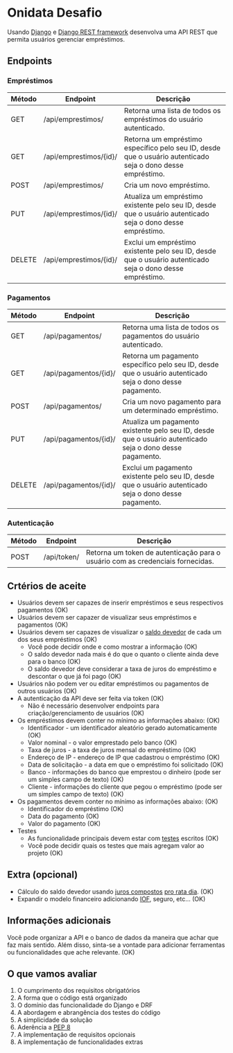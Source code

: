 # Onidata Desafio

Usando [Django](https://www.djangoproject.com/) e [Django REST framework](https://www.django-rest-framework.org/) desenvolva uma API REST que permita usuários gerenciar empréstimos.

## Endpoints

### Empréstimos

| Método | Endpoint | Descrição |
| --- | --- | --- |
| GET | /api/emprestimos/ | Retorna uma lista de todos os empréstimos do usuário autenticado. |
| GET | /api/emprestimos/{id}/	 | Retorna um empréstimo específico pelo seu ID, desde que o usuário autenticado seja o dono desse empréstimo. |
| POST | /api/emprestimos/ | Cria um novo empréstimo. |
| PUT | /api/emprestimos/{id}/ | Atualiza um empréstimo existente pelo seu ID, desde que o usuário autenticado seja o dono desse empréstimo. |
| DELETE | /api/emprestimos/{id}/ | Exclui um empréstimo existente pelo seu ID, desde que o usuário autenticado seja o dono desse empréstimo. |

### Pagamentos

| Método | Endpoint | Descrição |
| --- | --- | --- |
| GET | /api/pagamentos/ | Retorna uma lista de todos os pagamentos do usuário autenticado. |
| GET | /api/pagamentos/{id}/ | Retorna um pagamento específico pelo seu ID, desde que o usuário autenticado seja o dono desse pagamento. |
| POST | /api/pagamentos/ | Cria um novo pagamento para um determinado empréstimo. |
| PUT | /api/pagamentos/{id}/ | Atualiza um pagamento existente pelo seu ID, desde que o usuário autenticado seja o dono desse pagamento. |
| DELETE | /api/pagamentos/{id}/ | Exclui um pagamento existente pelo seu ID, desde que o usuário autenticado seja o dono desse pagamento. |

### Autenticação

| Método | Endpoint | Descrição |
| --- | --- | --- |
| POST | /api/token/ | Retorna um token de autenticação para o usuário com as credenciais fornecidas. |

## Crtérios de aceite
* Usuários devem ser capazes de inserir empréstimos e seus respectivos pagamentos (OK)
* Usuários devem ser capazer de visualizar seus empréstimos e pagamentos (OK)
* Usuários devem ser capazes de visualizar o [saldo devedor](https://duckduckgo.com/?q=saldo+devedor) de cada um dos seus empréstimos (OK)
    * Você pode decidir onde e como mostrar a informação (OK)
    * O saldo devedor nada mais é do que o quanto o cliente ainda deve para o banco (OK)
    * O saldo devedor deve considerar a taxa de juros do empréstimo e descontar o que já foi pago (OK)
* Usuários não podem ver ou editar empréstimos ou pagamentos de outros usuários (OK)
* A autenticação da API deve ser feita via token (OK)
    * Não é necessário desenvolver endpoints para criação/gerenciamento de usuários (OK)
* Os empréstimos devem conter no mínimo as informações abaixo: (OK)
    * Identificador - um identificador aleatório gerado automaticamente (OK)
    * Valor nominal - o valor emprestado pelo banco (OK)
    * Taxa de juros - a taxa de juros mensal do empréstimo (OK)
    * Endereço de IP - endereço de IP que cadastrou o empréstimo (OK)
    * Data de solicitação - a data em que o empréstimo foi solicitado (OK)
    * Banco - informações do banco que emprestou o dinheiro (pode ser um simples campo de texto) (OK)
    * Cliente - informações do cliente que pegou o empréstimo (pode ser um simples campo de texto) (OK)
* Os pagamentos devem conter no mínimo as informações abaixo: (OK)
    * Identificador do empréstimo (OK)
    * Data do pagamento (OK)
    * Valor do pagamento (OK)
* Testes
    * As funcionalidade principais devem estar com [testes](https://docs.djangoproject.com/en/3.1/topics/testing/) escritos (OK)
    * Você pode decidir quais os testes que mais agregam valor ao projeto (OK)

## Extra (opcional)
* Cálculo do saldo devedor usando [juros compostos](https://duckduckgo.com/?q=juros+compostos) [pro rata dia](https://duckduckgo.com/?q=pro+rata+dia). (OK)
* Expandir o modelo financeiro adicionando [IOF](https://duckduckgo.com/?q=imposto+sobre+operações+financeiras+operação+de+crédito), seguro, etc... (OK)

## Informações adicionais
Você pode organizar a API e o banco de dados da maneira que achar que faz mais sentido. Além disso, sinta-se a vontade para adicionar ferramentas ou funcionalidades que ache relevante. (OK)

## O que vamos avaliar
1. O cumprimento dos requisitos obrigatórios
2. A forma que o código está organizado
3. O domínio das funcionalidade do Django e DRF
4. A abordagem e abrangência dos testes do código
5. A simplicidade da solução
6. Aderência a [PEP 8](https://duckduckgo.com/?q=pep8)
7. A implementação de requisitos opcionais
8. A implementação de funcionalidades extras
